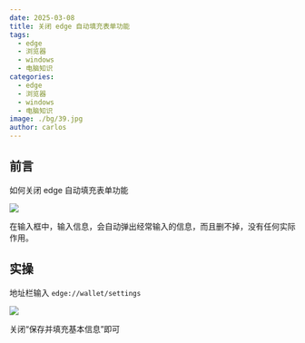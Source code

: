```yaml
---
date: 2025-03-08
title: 关闭 edge 自动填充表单功能
tags:
  - edge
  - 浏览器
  - windows
  - 电脑知识
categories:
  - edge
  - 浏览器
  - windows
  - 电脑知识
image: ./bg/39.jpg
author: carlos
---
```


## 前言

如何关闭 edge 自动填充表单功能

![](../00-assets/Pasted%20image%2020250308200920.png)

在输入框中，输入信息，会自动弹出经常输入的信息，而且删不掉，没有任何实际作用。

## 实操

地址栏输入 `edge://wallet/settings`

![](../00-assets/Pasted%20image%2020250308201144.png)

关闭“保存并填充基本信息”即可


